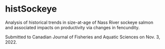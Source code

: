# histSockeye

Analysis of historical trends in size-at-age of Nass River sockeye salmon and associated impacts on productivity via changes in fencundity.

Submitted to Canadian Journal of Fisheries and Aquatic Sciences on Nov. 3, 2022.